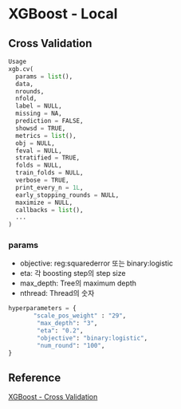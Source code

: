 # XGBoost - Local

## Cross Validation

```python
Usage
xgb.cv(
  params = list(),
  data,
  nrounds,
  nfold,
  label = NULL,
  missing = NA,
  prediction = FALSE,
  showsd = TRUE,
  metrics = list(),
  obj = NULL,
  feval = NULL,
  stratified = TRUE,
  folds = NULL,
  train_folds = NULL,
  verbose = TRUE,
  print_every_n = 1L,
  early_stopping_rounds = NULL,
  maximize = NULL,
  callbacks = list(),
  ...
)
```

### params 

- objective: reg:squarederror 또는 binary:logistic
- eta: 각 boosting step의 step size 
- max_depth: Tree의  maximum depth 
- nthread: Thread의 숫자

```python
hyperparameters = {
       "scale_pos_weight" : "29",    
        "max_depth": "3",
        "eta": "0.2",
        "objective": "binary:logistic",
        "num_round": "100",
}
```


## Reference

[XGBoost - Cross Validation](https://rdrr.io/cran/xgboost/man/xgb.cv.html)

